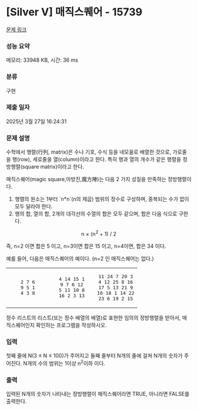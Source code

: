 # [Silver V] 매직스퀘어 - 15739 

[문제 링크](https://www.acmicpc.net/problem/15739) 

### 성능 요약

메모리: 33948 KB, 시간: 36 ms

### 분류

구현

### 제출 일자

2025년 3월 27일 16:24:31

### 문제 설명

<p>수학에서 행렬(行列, matrix)은 수나 기호, 수식 등을 네모꼴로 배열한 것으로, 가로줄을 행(row), 세로줄을 열(column)이라고 한다. 특히 행과 열의 개수가 같은 행렬을 정방행렬(square matrix)이라고 한다.</p>

<p>매직스퀘어(magic square,마방진,魔方陣)는 다음 2 가지 성질을 만족하는 정방행렬이다.</p>

<ol>
	<li>행렬의 원소는 1부터 `n*n`(n의 제곱) 범위의 정수로 구성하며, 중복되는 수가 없이 모두 달라야 한다.</li>
	<li>행의 합, 열의 합, 2개의 대각선의 수열의 합은 모두 같으며, 합은 다음 식으로 구한다. </li>
</ol>

<p style="text-align: center;">n × (n<sup>2</sup> + 1) / 2</p>

<p>즉, n=2 이면 합은 5 이고, n=3이면 합은 15 이고, n=4이면, 합은 34 이다.</p>

<p>예를 들어, 다음은 매직스퀘어의 예이다. (n=2 인 매직스퀘어는 없다.)</p>

<table class="table" style="width: 100%;">
	<tbody>
		<tr>
			<td style="width: 33%;">
			<pre style="text-align: center;">2 7 6
9 5 1
4 3 8</pre>
			</td>
			<td style="width: 34%;">
			<pre style="text-align: center;">4 14 15 1
9 7 6 12
5 11 10 8
16 2 3 13</pre>
			</td>
			<td style="width: 33%;">
			<pre style="text-align: center;">11 24 7 20 3
4 12 25 8 16
17 5 13 21 9
10 18 1 14 22
23 6 19 2 15</pre>
			</td>
		</tr>
	</tbody>
</table>

<p>정수 리스트의 리스트(또는 정수 배열의 배열)로 표현한 임의의 정방행렬을 받아서, 매직스퀘어인지 확인하는 프로그램을 작성하시오.</p>

### 입력 

 <p>첫째 줄에 N(3 ≤  N ≤ 100)가 주어지고 둘째 줄부터 N개의 줄에 걸쳐 N개의 숫자가 주어진다. N개의 수의 범위는 1이상 n<sup>2</sup>이하 이다.</p>

### 출력 

 <p>입력된 N개의 숫자가 나타내는 정방행렬이 매직스퀘어라면 TRUE, 아니라면 FALSE를 출력한다.</p>

